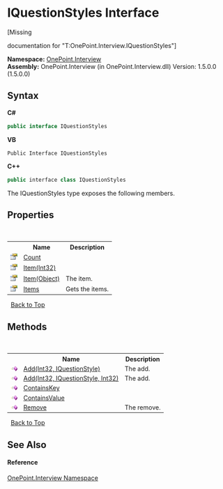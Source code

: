 # IQuestionStyles Interface
 

\[Missing <summary> documentation for "T:OnePoint.Interview.IQuestionStyles"\]

**Namespace:**&nbsp;<a href="N_OnePoint_Interview">OnePoint.Interview</a><br />**Assembly:**&nbsp;OnePoint.Interview (in OnePoint.Interview.dll) Version: 1.5.0.0 (1.5.0.0)

## Syntax

**C#**<br />
``` C#
public interface IQuestionStyles
```

**VB**<br />
``` VB
Public Interface IQuestionStyles
```

**C++**<br />
``` C++
public interface class IQuestionStyles
```

The IQuestionStyles type exposes the following members.


## Properties
&nbsp;<table><tr><th></th><th>Name</th><th>Description</th></tr><tr><td>![Public property](media/pubproperty.gif "Public property")</td><td><a href="P_OnePoint_Interview_IQuestionStyles_Count">Count</a></td><td /></tr><tr><td>![Public property](media/pubproperty.gif "Public property")</td><td><a href="P_OnePoint_Interview_IQuestionStyles_Item">Item(Int32)</a></td><td /></tr><tr><td>![Public property](media/pubproperty.gif "Public property")</td><td><a href="P_OnePoint_Interview_IQuestionStyles_Item_1">Item(Object)</a></td><td>
The item.</td></tr><tr><td>![Public property](media/pubproperty.gif "Public property")</td><td><a href="P_OnePoint_Interview_IQuestionStyles_Items">Items</a></td><td>
Gets the items.</td></tr></table>&nbsp;
<a href="#iquestionstyles-interface">Back to Top</a>

## Methods
&nbsp;<table><tr><th></th><th>Name</th><th>Description</th></tr><tr><td>![Public method](media/pubmethod.gif "Public method")</td><td><a href="M_OnePoint_Interview_IQuestionStyles_Add">Add(Int32, IQuestionStyle)</a></td><td>
The add.</td></tr><tr><td>![Public method](media/pubmethod.gif "Public method")</td><td><a href="M_OnePoint_Interview_IQuestionStyles_Add_1">Add(Int32, IQuestionStyle, Int32)</a></td><td>
The add.</td></tr><tr><td>![Public method](media/pubmethod.gif "Public method")</td><td><a href="M_OnePoint_Interview_IQuestionStyles_ContainsKey">ContainsKey</a></td><td /></tr><tr><td>![Public method](media/pubmethod.gif "Public method")</td><td><a href="M_OnePoint_Interview_IQuestionStyles_ContainsValue">ContainsValue</a></td><td /></tr><tr><td>![Public method](media/pubmethod.gif "Public method")</td><td><a href="M_OnePoint_Interview_IQuestionStyles_Remove">Remove</a></td><td>
The remove.</td></tr></table>&nbsp;
<a href="#iquestionstyles-interface">Back to Top</a>

## See Also


#### Reference
<a href="N_OnePoint_Interview">OnePoint.Interview Namespace</a><br />